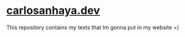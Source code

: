 # [carlosanhaya.dev](https://www.carlosanhaya.dev/)
This repository contains my texts that Im gonna put in my website =)
